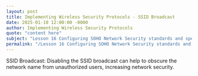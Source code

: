 ```yaml
---
layout: post
title: Implementing Wireless Security Protocols - SSID Broadcast
date: 2025-01-10 12:00:00 -0000
author: Implementing Wireless Security Protocols
quote: "content here"
subject: "Lesson 16 Configuring SOHO Network Security standards and specifications"
permalink: "/Lesson 16 Configuring SOHO Network Security standards and specifications/Implementing Wireless Security Protocols/Implementing Wireless Security Protocols - SSID Broadcast"
---
```


SSID Broadcast: Disabling the SSID broadcast can help to obscure the network name from unauthorized users, increasing network security.
